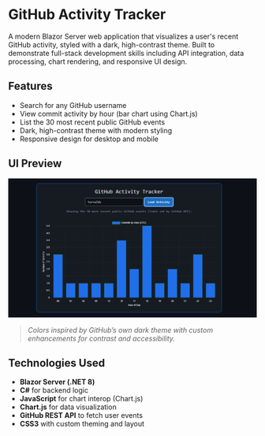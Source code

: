 # GitHub Activity Tracker

A modern Blazor Server web application that visualizes a user's recent GitHub activity, styled with a dark, high-contrast theme. Built to demonstrate full-stack development skills including API integration, data processing, chart rendering, and responsive UI design.

## Features

- Search for any GitHub username
- View commit activity by hour (bar chart using Chart.js)
- List the 30 most recent public GitHub events
- Dark, high-contrast theme with modern styling
- Responsive design for desktop and mobile

## UI Preview

![UI Screenshot](GitHubTracker.png)

> *Colors inspired by GitHub’s own dark theme with custom enhancements for contrast and accessibility.*

## Technologies Used

- **Blazor Server (.NET 8)**
- **C#** for backend logic
- **JavaScript** for chart interop (Chart.js)
- **Chart.js** for data visualization
- **GitHub REST API** to fetch user events
- **CSS3** with custom theming and layout
